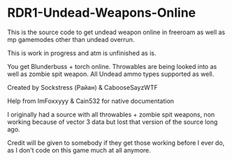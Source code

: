 # RDR1-Undead-Weapons-Online


This is the source code to get undead weapon online in freeroam as well as mp gamemodes other than undead overrun. 


This is work in progress and atm is unfinished as is.

You get Blunderbuss + torch online. Throwables are being looked into as well as zombie spit weapon.
All Undead ammo types supported as well.

Created by Sockstress (Райан) & CabooseSayzWTF

Help from ImFoxxyyy & Cain532 for native documentation

I originally had a source with all throwables + zombie spit weapons, non working because of vector 3 data but lost that version of the source long ago.

Credit will be given to somebody if they get those working before I ever do, as I don't code on this game much at all anymore.
